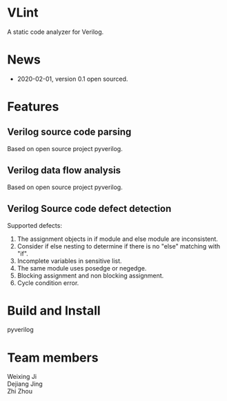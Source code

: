 # VLint
A static code analyzer for Verilog.

# News
* 2020-02-01, version 0.1 open sourced.

# Features
## Verilog source code parsing
Based on open source project pyverilog.
## Verilog data flow analysis
Based on open source project pyverilog.
## Verilog Source code defect detection
Supported defects:
1. The assignment objects in if module and else module are inconsistent.
2. Consider if else nesting to determine if there is no "else" matching with "if".
3. Incomplete variables in sensitive list.
4. The same module uses posedge or negedge.
5. Blocking assignment and non blocking assignment.
6. Cycle condition error.

# Build and Install
pyverilog

# Team members
Weixing Ji  
Dejiang Jing  
Zhi Zhou  
